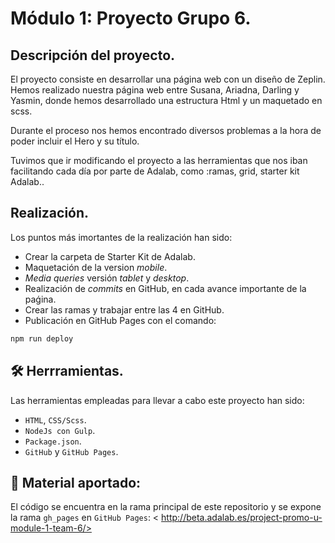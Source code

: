 # Módulo 1: Proyecto Grupo 6.

## Descripción del proyecto.

El proyecto consiste en desarrollar una página web con un diseño de Zeplin.
Hemos realizado nuestra página web entre Susana, Ariadna, Darling y Yasmin, donde hemos desarrollado una estructura Html y un maquetado en scss.

Durante el proceso nos hemos encontrado diversos problemas a la hora de poder incluir el Hero y su título.

Tuvimos que ir modificando el proyecto a las herramientas que nos iban facilitando cada día por parte de Adalab, como :ramas, grid, starter kit Adalab..

## Realización.

Los puntos más imortantes de la realización han sido:

- Crear la carpeta de Starter Kit de Adalab.
- Maquetación de la version _mobile_.
- _Media queries_ versión _tablet_ y _desktop_.
- Realización de _commits_ en GitHub, en cada avance importante de la paǵina.
- Crear las ramas y trabajar entre las 4 en GitHub.
- Publicación en GitHub Pages con el comando:
```bash
npm run deploy
```

## 🛠 Herrramientas.

Las herramientas empleadas para llevar a cabo este proyecto han sido:

- `HTML`, `CSS/Scss`.
- `NodeJs con Gulp`.
- `Package.json`.
- `GitHub` y `GitHub Pages`.

## 🔗 Material aportado:

El código se encuentra en la rama principal de este repositorio y se expone la rama `gh_pages` en `GitHub Pages`:
< http://beta.adalab.es/project-promo-u-module-1-team-6/>
